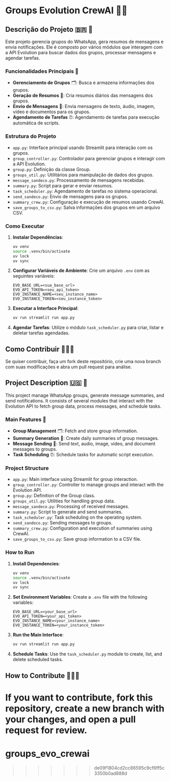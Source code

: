 
# Groups Evolution CrewAI 👥💡

## Descrição do Projeto 🇧🇷 🚀

Este projeto  gerencia grupos do WhatsApp, gera resumos de mensagens e envia notificações. Ele é composto por vários módulos que interagem com a API Evolution para buscar dados dos grupos, processar mensagens e agendar tarefas.

### Funcionalidades Principais 🚀
- **Gerenciamento de Grupos** 🗂: Busca e armazena informações dos grupos.
- **Geração de Resumos** 📝: Cria resumos diários das mensagens dos grupos.
- **Envio de Mensagens** 💬: Envia mensagens de texto, áudio, imagem, vídeo e documentos para os grupos.
- **Agendamento de Tarefas** ⏰: Agendamento de tarefas para execução automática de scripts.

### Estrutura do Projeto
- `app.py`: Interface principal usando Streamlit para interação com os grupos.
- `group_controller.py`: Controlador para gerenciar grupos e interagir com a API Evolution.
- `group.py`: Definição da classe Group.
- `groups_util.py`: Utilitários para manipulação de dados dos grupos.
- `message_sandeco.py`: Processamento de mensagens recebidas.
- `summary.py`: Script para gerar e enviar resumos.
- `task_scheduler.py`: Agendamento de tarefas no sistema operacional.
- `send_sandeco.py`: Envio de mensagens para os grupos.
- `summary_crew.py`: Configuração e execução de resumos usando CrewAI.
- `save_groups_to_csv.py`: Salva informações dos grupos em um arquivo CSV.

### Como Executar
1. **Instalar Dependências**:
    ```sh
    uv venv
    source .venv/bin/activate
    uv lock
    uv sync 
    ```

2. **Configurar Variáveis de Ambiente**:
    Crie um arquivo `.env` com as seguintes variáveis:
    ```env
    EVO_BASE_URL=<sua_base_url>
    EVO_API_TOKEN=<seu_api_token>
    EVO_INSTANCE_NAME=<seu_instance_name>
    EVO_INSTANCE_TOKEN=<seu_instance_token>
    ```

3. **Executar a Interface Principal**:
    ```sh
    uv run streamlit run app.py
    ```

4. **Agendar Tarefas**:
    Utilize o módulo `task_scheduler.py` para criar, listar e deletar tarefas agendadas.

## Como Contribuir 🤝🇧🇷
Se quiser contribuir, faça um fork deste repositório, crie uma nova branch com suas modificações e abra um pull request para análise.

## Project Description 🇺🇸 🚀

This project manage WhatsApp groups, generate message summaries, and send notifications. It consists of several modules that interact with the Evolution API to fetch group data, process messages, and schedule tasks.

### Main Features 🚀
- **Group Management** 🗂: Fetch and store group information.
- **Summary Generation** 📝: Create daily summaries of group messages.
- **Message Sending** 💬: Send text, audio, image, video, and document messages to groups.
- **Task Scheduling** ⏰: Schedule tasks for automatic script execution.

### Project Structure
- `app.py`: Main interface using Streamlit for group interaction.
- `group_controller.py`: Controller to manage groups and interact with the Evolution API.
- `group.py`: Definition of the Group class.
- `groups_util.py`: Utilities for handling group data.
- `message_sandeco.py`: Processing of received messages.
- `summary.py`: Script to generate and send summaries.
- `task_scheduler.py`: Task scheduling on the operating system.
- `send_sandeco.py`: Sending messages to groups.
- `summary_crew.py`: Configuration and execution of summaries using CrewAI.
- `save_groups_to_csv.py`: Save group information to a CSV file.

### How to Run
1. **Install Dependencies**:
    ```sh
    uv venv
    source .venv/bin/activate
    uv lock
    uv sync   
    ```

2. **Set Environment Variables**:
    Create a `.env` file with the following variables:
    ```env
    EVO_BASE_URL=<your_base_url>
    EVO_API_TOKEN=<your_api_token>
    EVO_INSTANCE_NAME=<your_instance_name>
    EVO_INSTANCE_TOKEN=<your_instance_token>
    ```

3. **Run the Main Interface**:
    ```sh
    uv run streamlit run app.py
    ```

4. **Schedule Tasks**:
    Use the `task_scheduler.py` module to create, list, and delete scheduled tasks.

## How to Contribute 🤝🇺🇸
If you want to contribute, fork this repository, create a new branch with your changes, and open a pull request for review.
=======
# groups_evo_crewai
>>>>>>> de09f1804cd2cc86595c9cf6ff5c3350b0ad888d
